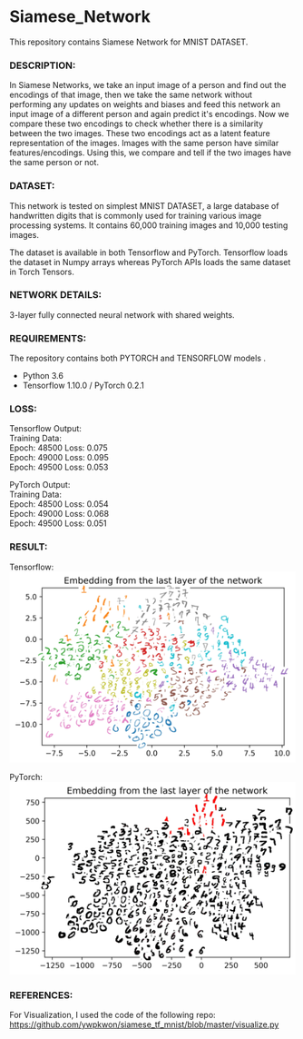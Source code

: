 # Siamese_Network

This repository contains Siamese Network for MNIST DATASET. 

### DESCRIPTION:
In Siamese Networks, we take an input image of a person and find out the encodings of that image, then we take the same network without performing any updates on weights and biases and feed this network an input image of a different person and again predict it's encodings. Now we compare these two encodings to check whether there is a similarity between the two images. These two encodings act as a latent feature representation of the images. Images with the same person have similar features/encodings. Using this, we compare and tell if the two images have the same person or not. 

### DATASET:
This network is tested on simplest MNIST DATASET, a large database of handwritten digits that is commonly used for training various image processing systems. It contains 60,000 training images and 10,000 testing images. 

The dataset is available in both Tensorflow and PyTorch. Tensorflow loads the dataset in Numpy arrays whereas PyTorch APIs loads the same dataset in Torch Tensors. 

### NETWORK DETAILS:
3-layer fully connected neural network with shared weights. 

### REQUIREMENTS:
The repository contains both PYTORCH and TENSORFLOW models . <br />
- Python 3.6 <br />
- Tensorflow 1.10.0 / PyTorch 0.2.1 <br />

### LOSS:	
Tensorflow Output: <br />
Training Data: <br />
Epoch: 48500 Loss: 0.075 <br />
Epoch: 49000 Loss: 0.095 <br />
Epoch: 49500 Loss: 0.053 <br />


PyTorch Output: <br />
Training Data: <br />
Epoch: 48500 Loss: 0.054 <br />
Epoch: 49000 Loss: 0.068 <br />
Epoch: 49500 Loss: 0.051 <br />

### RESULT:
Tensorflow:
![Tensorflow Output Image](https://github.com/07Agarg/Siamese_Network/blob/master/Tensorflow/RESULT/embed.jpg)


PyTorch:
![PyTorch Output Image](https://github.com/07Agarg/Siamese_Network/blob/master/PyTorch/RESULT/embed.jpg)


### REFERENCES:
For Visualization, I used the code of the following repo: https://github.com/ywpkwon/siamese_tf_mnist/blob/master/visualize.py






